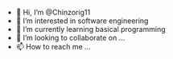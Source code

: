 - 👋 Hi, I’m @Chinzorig11
- 👀 I’m interested in software engineering
- 🌱 I’m currently learning basical programming
- 💞️ I’m looking to collaborate on ...
- 📫 How to reach me ...

<!---
Chinzorig11/Chinzorig11 is a ✨ special ✨ repository because its `README.md` (this file) appears on your GitHub profile.
You can click the Preview link to take a look at your changes.
--->
